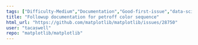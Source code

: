 ```yaml
---
tags: ["Difficulty-Medium","Documentation","Good-first-issue","data-science","data-visualization","gtk","hacktoberfest","matplotlib","plotting","python","qt","tk","wx"]
title: "Followup documentation for petroff color sequence"
html_url: "https://github.com/matplotlib/matplotlib/issues/28750"
user: "tacaswell"
repo: "matplotlib/matplotlib"
---
```


